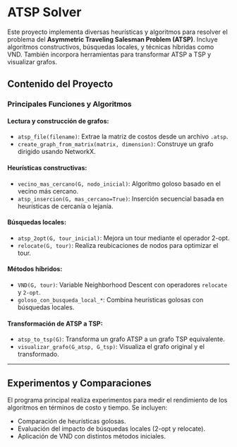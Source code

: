 # ATSP Solver

Este proyecto implementa diversas heurísticas y algoritmos para resolver el problema del **Asymmetric Traveling Salesman Problem (ATSP)**. Incluye algoritmos constructivos, búsquedas locales, y técnicas híbridas como VND. También incorpora herramientas para transformar ATSP a TSP y visualizar grafos.

## Contenido del Proyecto

### Principales Funciones y Algoritmos

#### Lectura y construcción de grafos:
- `atsp_file(filename)`: Extrae la matriz de costos desde un archivo `.atsp`.
- `create_graph_from_matrix(matrix, dimension)`: Construye un grafo dirigido usando NetworkX.

#### Heurísticas constructivas:
- `vecino_mas_cercano(G, nodo_inicial)`: Algoritmo goloso basado en el vecino más cercano.
- `atsp_insercion(G, mas_cercano=True)`: Inserción secuencial basada en heurísticas de cercanía o lejanía.

#### Búsquedas locales:
- `atsp_2opt(G, tour_inicial)`: Mejora un tour mediante el operador 2-opt.
- `relocate(G, tour)`: Realiza reubicaciones de nodos para optimizar el tour.

#### Métodos híbridos:
- `VND(G, tour)`: Variable Neighborhood Descent con operadores `relocate` y `2-opt`.
- `goloso_con_busqueda_local_*`: Combina heurísticas golosas con búsquedas locales.

#### Transformación de ATSP a TSP:
- `atsp_to_tsp(G)`: Transforma un grafo ATSP a un grafo TSP equivalente.
- `visualizar_grafo(G_atsp, G_tsp)`: Visualiza el grafo original y el transformado.

---

## Experimentos y Comparaciones

El programa principal realiza experimentos para medir el rendimiento de los algoritmos en términos de costo y tiempo. Se incluyen:

- Comparación de heurísticas golosas.
- Evaluación del impacto de búsquedas locales (2-opt y relocate).
- Aplicación de VND con distintos métodos iniciales.
